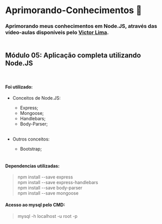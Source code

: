 # Aprimorando-Conhecimentos :mag_right:

### Aprimorando meus conhecimentos em Node.JS, através das vídeo-aulas disponíveis pelo [Victor Lima](https://www.youtube.com/watch?v=LLqq6FemMNQ&list=PLJ_KhUnlXUPtbtLwaxxUxHqvcNQndmI4B&index=2&ab_channel=VictorLima-GuiadoProgramador). <br><br>

## Módulo 05: Aplicação completa utilizando Node.JS
<br> 

#### Foi utilizado:
* Conceitos de Node.JS:
    * Express;
    * Mongoose;
    * Handlebars;
    * Body-Parser;<br><br>

* Outros conceitos:
    * Bootstrap;<br><br>

#### Dependencias utilizadas: <br>
> npm install --save express<br>
> npm install --save express-handlebars<br>
> npm install --save body-parser<br>
> npm install --save mongoose<br>

#### Acesso ao mysql pelo CMD: <br>
> mysql -h localhost -u root -p